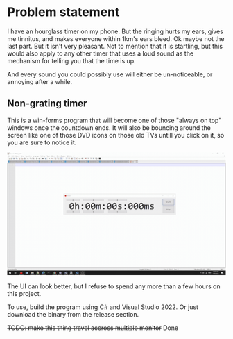 # Problem statement
I have an hourglass timer on my phone. But the ringing hurts my ears, gives me tinnitus, and makes everyone within 1km's ears bleed. Ok maybe not the last part. But it isn't very pleasant. Not to mention that it is startling, but this would also apply to any other timer that uses a loud sound as the mechanism for telling you that the time is up.

And every sound you could possibly use will either be un-noticeable, or annoying after a while.

## Non-grating timer

This is a win-forms program that will become one of those "always on top" windows once the countdown ends. It will also be bouncing around the screen like one of those DVD icons on those old TVs untill you click on it, so you are sure to notice it.

![Gif that shows how the timer works](gifs/basicUse.gif)


The UI can look better, but I refuse to spend any more than a few hours on this project.

To use, build the program using C# and Visual Studio 2022. Or just download the binary from the release section.

~~TODO: make this thing travel accross multiple monitor~~ Done

